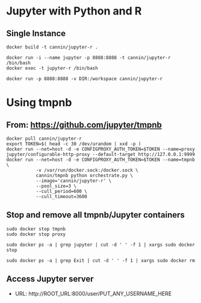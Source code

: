 # Jupyter with Python and R
## Single Instance
```
docker build -t cannin/jupyter-r .

docker run -i --name jupyter -p 8888:8888 -t cannin/jupyter-r /bin/bash
docker exec -t jupyter-r /bin/bash

docker run -p 8888:8888 -v DIR:/workspace cannin/jupyter-r
```

# Using tmpnb
## From: https://github.com/jupyter/tmpnb
```
docker pull cannin/jupyter-r
export TOKEN=$( head -c 30 /dev/urandom | xxd -p )
docker run --net=host -d -e CONFIGPROXY_AUTH_TOKEN=$TOKEN --name=proxy jupyter/configurable-http-proxy --default-target http://127.0.0.1:9999
docker run --net=host -d -e CONFIGPROXY_AUTH_TOKEN=$TOKEN --name=tmpnb \
           -v /var/run/docker.sock:/docker.sock \
           cannin/tmpnb python orchestrate.py \
           --image='cannin/jupyter-r' \
           --pool_size=3 \
           --cull_period=600 \
           --cull_timeout=3600
```

## Stop and remove all tmpnb/Jupyter containers
```
sudo docker stop tmpnb
sudo docker stop proxy

sudo docker ps -a | grep jupyter | cut -d ' ' -f 1 | xargs sudo docker stop 

sudo docker ps -a | grep Exit | cut -d ' ' -f 1 | xargs sudo docker rm
```

## Access Jupyter server
* URL: http://ROOT_URL:8000/user/PUT_ANY_USERNAME_HERE
